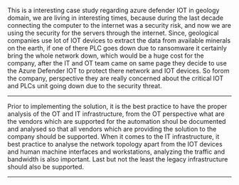 This is a interesting case study regarding azure defender IOT in geology domain, we are living in interesting times, because during the last decade connecting the computer to the internet was a security risk, and now we are using the security for the servers through the internet. Since, geological companies use lot of IOT devices to extract the data from available minerals on the earth, if one of there PLC goes down due to ransomware it certainly bring the whole network down, which would be a huge cost for the company, after the IT and OT team came on same page they decide to use the Azure Defender IOT to protect there network and IOT devices.
So forom the company, perspective they are really concerned about the critical IOT and PLCs unit going down due to the security threat.


----------------------------------------------------------------------------------------------------------------------------------------------------------------------

Prior to implementing the solution, it is the best practice to have the proper analysis of the OT and IT infrastructure, from the OT perspective what are the vendors which are supported for the automation shoul be documented and analysed so that all vendors which are providing the solution to the company should be supported. 
When it comes to the IT infrastructure, it best practice to analyse the network topology apart from the IOT devices and human machine interfaces and workstations, analyzing the traffic and bandwidth is also important.
Last but not the least the legacy infrastructure should also be supported. 


----------------------------------------------------------------------------------------------------------------------------------------------------------------------




